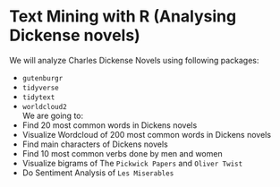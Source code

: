 # Text Mining with R (Analysing Dickense novels)    
We will analyze Charles Dickense Novels using following packages:
- `gutenburgr`  
- `tidyverse`  
- `tidytext`  
- `worldcloud2`  
We are going to:
- Find 20 most common words in Dickens novels  
- Visualize Wordcloud of 200 most common words in Dickens novels  
- Find main characters of Dickens novels  
- Find 10 most common verbs done by men and women  
- Visualize bigrams of The `Pickwick Papers` and `Oliver Twist`  
- Do Sentiment Analysis of `Les Miserables`  
